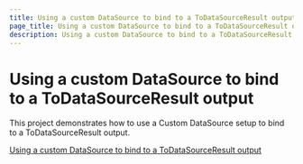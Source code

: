 ```yaml
---
title: Using a custom DataSource to bind to a ToDataSourceResult output
page_title: Using a custom DataSource to bind to a ToDataSourceResult output
description: Using a custom DataSource to bind to a ToDataSourceResult output
---
```


# Using a custom DataSource to bind to a ToDataSourceResult output

This project demonstrates how to use a Custom DataSource setup to bind to a ToDataSourceResult output.

[Using a custom DataSource to bind to a ToDataSourceResult output](https://github.com/telerik/ui-for-aspnet-mvc-examples/tree/master/dropdownlist/KendoDropDownListCustomDataSource)
